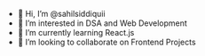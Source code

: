 - 👋 Hi, I’m @sahilsiddiquii
- 👀 I’m interested in DSA and Web Development
- 🌱 I’m currently learning React.js
- 💞️ I’m looking to collaborate on Frontend Projects


<!---
sahilsiddiquii/sahilsiddiquii is a ✨ special ✨ repository because its `README.md` (this file) appears on your GitHub profile.
You can click the Preview link to take a look at your changes.
--->
